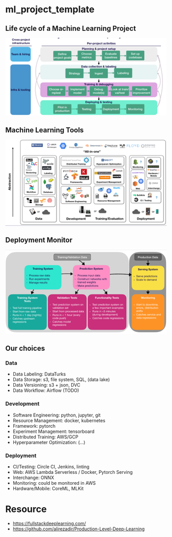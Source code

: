 # ml_project_template

## Life cycle of a Machine Learning Project

![](./readme/ml_life_cycle.png)

## Machine Learning Tools

![](./readme/ml_tools.png)

## Deployment Monitor

![](./readme/ml_deployment_monitor.png)

## Our choices
### Data
- Data Labeling: DataTurks
- Data Storage: s3, file system, SQL, (data lake)
- Data Versioning: s3 + json, DVC
- Data Workflow: Airflow (TODO)

### Development
- Software Engineering: python, jupyter, git
- Resource Management: docker, kubernetes
- Framework: pytorch
- Experiment Management: tensorboard
- Distributed Training: AWS/GCP
- Hyperparameter Optimization: (...)

### Deployment
- CI/Testing: Circle CI, Jenkins, linting
- Web: AWS Lambda Serverless / Docker, Pytorch Serving
- Interchange: ONNX
- Monitoring: could be monitored in AWS
- Hardware/Mobile: CoreML, MLKit


# Resource
- https://fullstackdeeplearning.com/
- https://github.com/alirezadir/Production-Level-Deep-Learning
